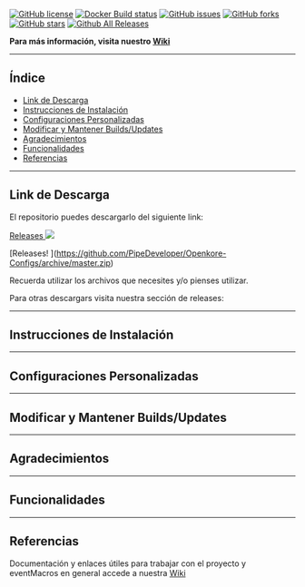 [![GitHub license](https://img.shields.io/github/license/PipeDeveloper/Openkore-Configs.svg)](https://github.com/blob/PipeDeveloper/Openkore-Configs/master/LICENSE)
[![Docker Build status](https://img.shields.io/docker/build/PipeDeveloper/Openkore-Configs.svg)](https://hub.docker.com/r/PipeDeveloper/Openkore-Configs/)
[![GitHub issues](https://img.shields.io/github/issues/PipeDeveloper/Openkore-Configs.svg)](https://github.com/PipeDeveloper/Openkore-Configs/issues)
[![GitHub forks](https://img.shields.io/github/forks/PipeDeveloper/Openkore-Configs.svg)](https://github.com/PipeDeveloper/Openkore-Configs/network)
[![GitHub stars](https://img.shields.io/github/stars/PipeDeveloper/Openkore-Configs.svg)](https://github.com/PipeDeveloper/Openkore-Configs/stargazers)
[![Github All Releases](https://img.shields.io/github/downloads/PipeDeveloper/Openkore-Configs/total.svg)](https://github.com/PipeDeveloper/Openkore-Configs/github.com/releases)

**Para más información, visita nuestro [Wiki](https://github.com/PipeDeveloper/Openkore-Configs/wiki)**

---

## Índice

- [Link de Descarga](#link-de-descarga)
- [Instrucciones de Instalación](#instrucciones-de-instalación)
- [Configuraciones Personalizadas](#configuraciones-personalizadas)
- [Modificar y Mantener Builds/Updates](#modificar-y-mantener-buildsupdates)
- [Agradecimientos](#agradecimientos)
- [Funcionalidades](#funcionalidades)
- [Referencias](#referencias)

---
## Link de Descarga

El repositorio puedes descargarlo del siguiente link:

[Releases ![](https://png.icons8.com/metro/16/000000/download.png)](https://github.com/eventMacrosBR/up_1_ao_99_todas_classes-bro/releases)

[Releases! [](http://icons.iconarchive.com/icons/treetog/i/16/Folder-Downloads-icon.png)](https://github.com/PipeDeveloper/Openkore-Configs/archive/master.zip)

Recuerda utilizar los archivos que necesites y/o pienses utilizar.

Para otras descargars visita nuestra sección de releases: 

---
## Instrucciones de Instalación

---
## Configuraciones Personalizadas

---
## Modificar y Mantener Builds/Updates

---
## Agradecimientos

---
## Funcionalidades

---
## Referencias
Documentación y enlaces útiles para trabajar con el proyecto y eventMacros en general accede a nuestra [Wiki](https://github.com/PipeDeveloper/Openkore-Configs/wiki)
